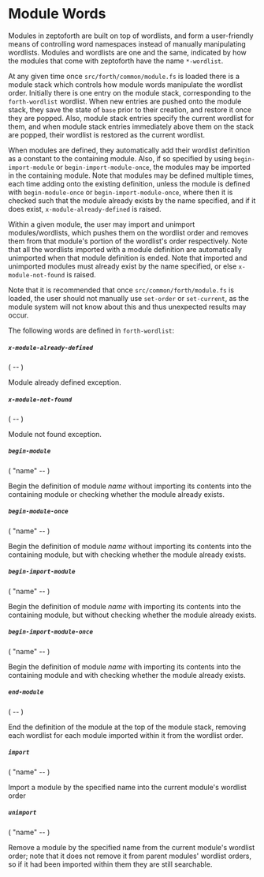 # Module Words

Modules in zeptoforth are built on top of wordlists, and form a user-friendly means of controlling word namespaces instead of manually manipulating wordlists. Modules and wordlists are one and the same, indicated by how the modules that come with zeptoforth have the name `*-wordlist`.

At any given time once `src/forth/common/module.fs` is loaded there is a module stack which controls how module words manipulate the wordlist order. Initially there is one entry on the module stack, corresponding to the `forth-wordlist` wordlist. When new entries are pushed onto the module stack, they save the state of `base` prior to their creation, and restore it once they are popped. Also, module stack entries specify the current wordlist for them, and when module stack entries immediately above them on the stack are popped, their wordlist is restored as the current wordlist.

When modules are defined, they automatically add their wordlist definition as a constant to the containing module. Also, if so specified by using `begin-import-module` or `begin-import-module-once`, the modules may be imported in the containing module. Note that modules may be defined multiple times, each time adding onto the existing definition, unless the module is defined with `begin-module-once` or `begin-import-module-once`, where then it is checked such that the module already exists by the name specified, and if it does exist, `x-module-already-defined` is raised.

Within a given module, the user may import and unimport modules/wordlists, which pushes them on the wordlist order and removes them from that module's portion of the wordlist's order respectively. Note that all the wordlists imported with a module definition are automatically unimported when that module definition is ended. Note that imported and unimported modules must already exist by the name specified, or else `x-module-not-found` is raised.

Note that it is recommended that once `src/common/forth/module.fs` is loaded, the user should not manually use `set-order` or `set-current`, as the module system will not know about this and thus unexpected results may occur.

The following words are defined in `forth-wordlist`:

##### `x-module-already-defined`
( -- )

Module already defined exception.

##### `x-module-not-found`
( -- )

Module not found exception.

##### `begin-module`
( "name" -- )

Begin the definition of module *name* without importing its contents into the containing module or checking whether the module already exists.

##### `begin-module-once`
( "name" -- )

Begin the definition of module *name* without importing its contents into the containing module, but with checking whether the module already exists.

##### `begin-import-module`
( "name" -- )

Begin the definition of module *name* with importing its contents into the containing module, but without checking whether the module already exists.

##### `begin-import-module-once`
( "name" -- )

Begin the definition of module *name* with importing its contents into the containing module and with checking whether the module already exists.

##### `end-module`
( -- )

End the definition of the module at the top of the module stack, removing each wordlist for each module imported within it from the wordlist order.

##### `import`
( "name" -- )

Import a module by the specified name into the current module's wordlist order

##### `unimport`
( "name" -- )

Remove a module by the specified name from the current module's wordlist order; note that it does not remove it from parent modules' wordlist orders, so if it  had been imported within them they are still searchable.
